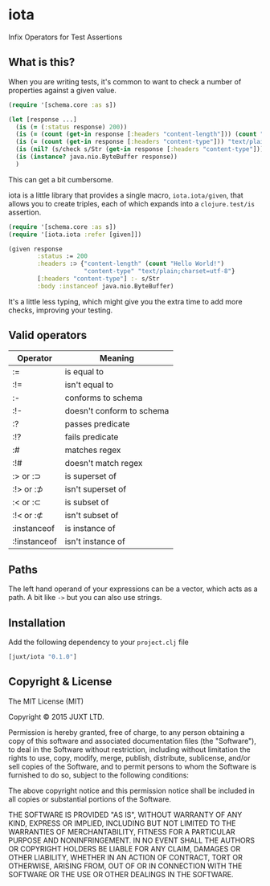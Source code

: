 # iota

Infix Operators for Test Assertions

## What is this?

When you are writing tests, it's common to want to check a number of properties against a given value.

```clojure
(require '[schema.core :as s])

(let [response ...]
  (is (= (:status response) 200))
  (is (= (count (get-in response [:headers "content-length"])) (count "Hello World!")))
  (is (= (count (get-in response [:headers "content-type"])) "text/plain;charset=utf-8"))
  (is (nil? (s/check s/Str (get-in response [:headers "content-type"]))))
  (is (instance? java.nio.ByteBuffer response))
  )
```

This can get a bit cumbersome.

iota is a little library that provides a single macro, `iota.iota/given`, that allows you to create triples, each of which expands into a `clojure.test/is` assertion.

```clojure
(require '[schema.core :as s])
(require '[iota.iota :refer [given]])

(given response
        :status := 200
        :headers :⊃ {"content-length" (count "Hello World!")
                     "content-type" "text/plain;charset=utf-8"}
        [:headers "content-type"] :- s/Str
        :body :instanceof java.nio.ByteBuffer)
```

It's a little less typing, which might give you the extra time to add more checks, improving your testing.

## Valid operators

Operator     | Meaning
-------------|-------------------
:=           | is equal to
:!=          | isn't equal to
:-           | conforms to schema
:!-          | doesn't conform to schema
:?           | passes predicate
:!?          | fails predicate
:#           | matches regex
:!#          | doesn't match regex
:> or :⊃     | is superset of
:!> or :⊅    | isn't superset of
:< or :⊂     | is subset of
:!< or :⊄    | isn't subset of
:instanceof  | is instance of
:!instanceof | isn't instance of

## Paths

The left hand operand of your expressions can be a vector, which acts as a path. A bit like `->` but you can also use strings.

## Installation

Add the following dependency to your `project.clj` file

```clojure
[juxt/iota "0.1.0"]
```

## Copyright & License

The MIT License (MIT)

Copyright © 2015 JUXT LTD.

Permission is hereby granted, free of charge, to any person obtaining a copy of this software and associated documentation files (the "Software"), to deal in the Software without restriction, including without limitation the rights to use, copy, modify, merge, publish, distribute, sublicense, and/or sell copies of the Software, and to permit persons to whom the Software is furnished to do so, subject to the following conditions:

The above copyright notice and this permission notice shall be included in all copies or substantial portions of the Software.

THE SOFTWARE IS PROVIDED "AS IS", WITHOUT WARRANTY OF ANY KIND, EXPRESS OR IMPLIED, INCLUDING BUT NOT LIMITED TO THE WARRANTIES OF MERCHANTABILITY, FITNESS FOR A PARTICULAR PURPOSE AND NONINFRINGEMENT. IN NO EVENT SHALL THE AUTHORS OR COPYRIGHT HOLDERS BE LIABLE FOR ANY CLAIM, DAMAGES OR OTHER LIABILITY, WHETHER IN AN ACTION OF CONTRACT, TORT OR OTHERWISE, ARISING FROM, OUT OF OR IN CONNECTION WITH THE SOFTWARE OR THE USE OR OTHER DEALINGS IN THE SOFTWARE.
